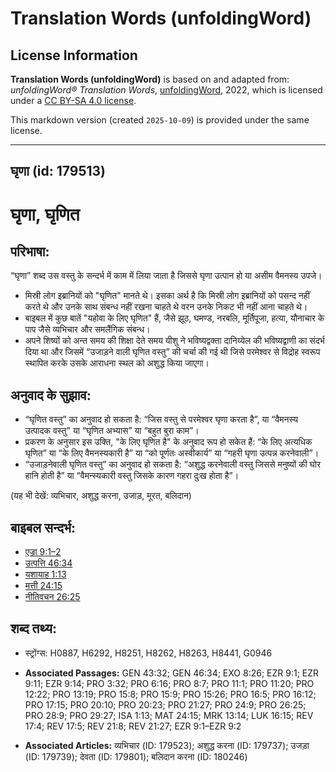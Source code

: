 # Translation Words (unfoldingWord)

## License Information

**Translation Words (unfoldingWord)** is based on and adapted from: _unfoldingWord® Translation Words_, [unfoldingWord](https://unfoldingword.org/utw), 2022, which is licensed under a [CC BY-SA 4.0 license](https://creativecommons.org/licenses/by-sa/4.0/legalcode.en).

This markdown version (created `2025-10-09`) is provided under the same license.



--------------------------------

## घृणा (id: 179513)

घृणा, घृणित
===========

परिभाषा:
--------

“घृणा” शब्द उस वस्तु के सन्दर्भ में काम में लिया जाता है जिससे घृणा उत्पान हो या असीम वैमनस्य उपजे।

* मिस्री लोग इब्रानियों को "घृणित" मानते थे। इसका अर्थ है कि मिस्री लोग इब्रानियों को पसन्द नहीं करते थे और उनके साथ संबन्ध नहीं रखना चाहते थे वरन उनके निकट भी नहीं आना चाहते थे।
* बाइबल में कुछ बातें "यहोवा के लिए घृणित" हैं, जैसे झूठ, घमण्ड, नरबलि, मूर्तिपूजा, हत्या, यौनाचार के पाप जैसे व्यभिचार और समलैंगिक संबन्ध।
* अपने शिष्यों को अन्त समय की शिक्षा देते समय यीशु ने भविष्यद्वक्ता दानिय्येल की भविष्यद्वाणी का संदर्भ दिया था और जिसमें “उजाड़ने वाली घृणित वस्तु” की चर्चा की गई थी जिसे परमेश्वर से विद्रोह स्वरूप स्थापित करके उसके आराधना स्थल को अशुद्ध किया जाएगा।

अनुवाद के सुझाव:
----------------

* “घृणित वस्तु” का अनुवाद हो सकता है: “जिस वस्तु से परमेश्वर घृणा करता है”, या “वैमनस्य उत्पादक वस्तु" या “घृणित अभ्यास” या “बहुत बुरा काम”।
* प्रकरण के अनुसार इस उक्ति, "के लिए घृणित है" के अनुवाद रूप हो सकेत हैं: “के लिए अत्यधिक घृणित” या “के लिए वैमनस्यकारी है” या “को पूर्णतः अस्वीकार्य” या “गहरी घृणा उत्पन्न करनेवाली”।
* “उजाड़नेवाली घृणित वस्तु” का अनुवाद हो सकता है: “अशुद्ध करनेवाली वस्तु जिससे मनुष्यों की घोर हानि होती है” या “वैमन्स्यकारी वस्तु जिसके कारण गहरा दुःख होता है”।

(यह भी देखें: व्यभिचार, अशुद्ध करना, उजाड़, मूरत, बलिदान)

बाइबल सन्दर्भ:
--------------

* [एज्रा 9:1–2](https://ref.ly/Ezra9:1-Ezra9:2)
* [उत्पत्ति 46:34](https://ref.ly/Gen46:34)
* [यशायाह 1:13](https://ref.ly/Isa1:13)
* [मत्ती 24:15](https://ref.ly/Matt24:15)
* [नीतिवचन 26:25](https://ref.ly/Prov26:25)

शब्द तथ्य:
----------

* स्ट्रोंग्स: H0887, H6292, H8251, H8262, H8263, H8441, G0946

* **Associated Passages:** GEN 43:32; GEN 46:34; EXO 8:26; EZR 9:1; EZR 9:11; EZR 9:14; PRO 3:32; PRO 6:16; PRO 8:7; PRO 11:1; PRO 11:20; PRO 12:22; PRO 13:19; PRO 15:8; PRO 15:9; PRO 15:26; PRO 16:5; PRO 16:12; PRO 17:15; PRO 20:10; PRO 20:23; PRO 21:27; PRO 24:9; PRO 26:25; PRO 28:9; PRO 29:27; ISA 1:13; MAT 24:15; MRK 13:14; LUK 16:15; REV 17:4; REV 17:5; REV 21:8; REV 21:27; EZR 9:1–EZR 9:2
* **Associated Articles:** व्यभिचार (ID: 179523); अशुद्ध करना (ID: 179737); उजड़ा (ID: 179739); देवता (ID: 179801); बलिदान करना (ID: 180246)

